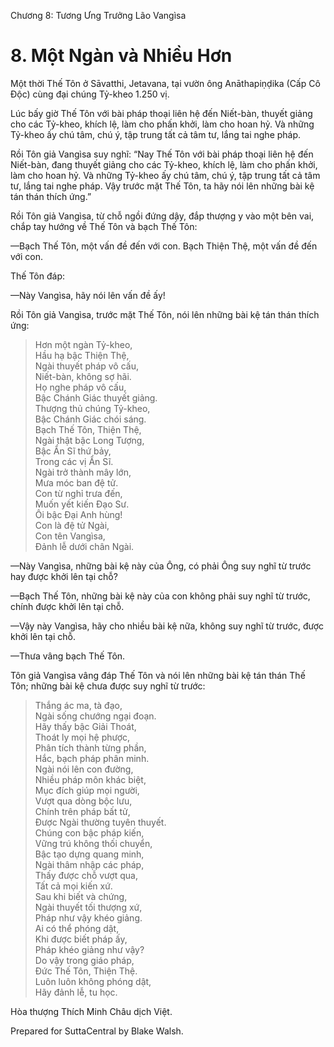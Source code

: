  

Chương 8: Tương Ưng Trưởng Lão Vangìsa

# 8\. Một Ngàn và Nhiều Hơn

Một thời Thế Tôn ở Sāvatthi, Jetavana, tại vườn ông Anāthapiṇḍika (Cấp Cô Ðộc) cùng đại chúng Tỷ-kheo 1.250 vị.

Lúc bấy giờ Thế Tôn với bài pháp thoại liên hệ đến Niết-bàn, thuyết giảng cho các Tỷ-kheo, khích lệ, làm cho phấn khởi, làm cho hoan hỷ. Và những Tỷ-kheo ấy chú tâm, chú ý, tập trung tất cả tâm tư, lắng tai nghe pháp.

Rồi Tôn giả Vangìsa suy nghĩ: “Nay Thế Tôn với bài pháp thoại liên hệ đến Niết-bàn, đang thuyết giảng cho các Tỷ-kheo, khích lệ, làm cho phấn khởi, làm cho hoan hỷ. Và những Tỷ-kheo ấy chú tâm, chú ý, tập trung tất cả tâm tư, lắng tai nghe pháp. Vậy trước mặt Thế Tôn, ta hãy nói lên những bài kệ tán thán thích ứng.”

Rồi Tôn giả Vangìsa, từ chỗ ngồi đứng dậy, đắp thượng y vào một bên vai, chắp tay hướng về Thế Tôn và bạch Thế Tôn:

—Bạch Thế Tôn, một vấn đề đến với con. Bạch Thiện Thệ, một vấn đề đến với con.

Thế Tôn đáp:

—Này Vangìsa, hãy nói lên vấn đề ấy!

Rồi Tôn giả Vangìsa, trước mặt Thế Tôn, nói lên những bài kệ tán thán thích ứng:

> Hơn một ngàn Tỷ-kheo,  
> Hầu hạ bậc Thiện Thệ,  
> Ngài thuyết pháp vô cấu,  
> Niết-bàn, không sợ hãi.  
> Họ nghe pháp vô cấu,  
> Bậc Chánh Giác thuyết giảng.  
> Thượng thủ chúng Tỷ-kheo,  
> Bậc Chánh Giác chói sáng.  
> Bạch Thế Tôn, Thiện Thệ,  
> Ngài thật bậc Long Tượng,  
> Bậc Ẩn Sĩ thứ bảy,  
> Trong các vị Ẩn Sĩ.  
> Ngài trở thành mây lớn,  
> Mưa móc ban đệ tử.  
> Con từ nghỉ trưa đến,  
> Muốn yết kiến Ðạo Sư.  
> Ôi bậc Ðại Anh hùng!  
> Con là đệ tử Ngài,  
> Con tên Vangìsa,  
> Ðảnh lễ dưới chân Ngài.

—Này Vangìsa, những bài kệ này của Ông, có phải Ông suy nghĩ từ trước hay được khởi lên tại chỗ?

—Bạch Thế Tôn, những bài kệ này của con không phải suy nghĩ từ trước, chính được khởi lên tại chỗ.

—Vậy này Vangìsa, hãy cho nhiều bài kệ nữa, không suy nghĩ từ trước, được khởi lên tại chỗ.

—Thưa vâng bạch Thế Tôn.

Tôn giả Vangìsa vâng đáp Thế Tôn và nói lên những bài kệ tán thán Thế Tôn; những bài kệ chưa được suy nghĩ từ trước:

> Thắng ác ma, tà đạo,  
> Ngài sống chướng ngại đoạn.  
> Hãy thấy bậc Giải Thoát,  
> Thoát ly mọi hệ phược,  
> Phân tích thành từng phần,  
> Hắc, bạch pháp phân minh.  
> Ngài nói lên con đường,  
> Nhiều pháp môn khác biệt,  
> Mục đích giúp mọi người,  
> Vượt qua dòng bộc lưu,  
> Chính trên pháp bất tử,  
> Ðược Ngài thường tuyên thuyết.  
> Chúng con bậc pháp kiến,  
> Vững trú không thối chuyển,  
> Bậc tạo dựng quang minh,  
> Ngài thâm nhập các pháp,  
> Thấy được chỗ vượt qua,  
> Tất cả mọi kiến xứ.  
> Sau khi biết và chứng,  
> Ngài thuyết tối thượng xứ,  
> Pháp như vậy khéo giảng.  
> Ai có thể phóng dật,  
> Khi được biết pháp ấy,  
> Pháp khéo giảng như vậy?  
> Do vậy trong giáo pháp,  
> Ðức Thế Tôn, Thiện Thệ.  
> Luôn luôn không phóng dật,  
> Hãy đảnh lễ, tu học.

Hòa thượng Thích Minh Châu dịch Việt.

Prepared for SuttaCentral by Blake Walsh.